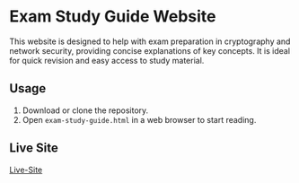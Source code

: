 # Exam Study Guide Website

This website is designed to help with exam preparation in cryptography and network security, providing concise explanations of key concepts. It is ideal for quick revision and easy access to study material.

## Usage

1. Download or clone the repository.
2. Open `exam-study-guide.html` in a web browser to start reading.

## Live Site 

[Live-Site](https://ccs-web.netlify.app/)
